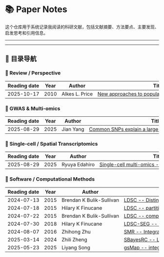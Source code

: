 # 📚 Paper Notes

这个仓库用于系统记录我阅读的科研文献，包括文献摘要、方法要点、主要发现、启发思考和引用信息。

---

---

## 🧩 目录导航

### 🧠 Review / Perspective

<table>
  <thead>
    <tr>
      <th style="white-space:nowrap;">Reading date</th>
      <th style="white-space:nowrap;">Year</th>
      <th style="white-space:nowrap;">Author</th>
      <th style="white-space:nowrap;">Title</th>
    </tr>
  </thead>
  <tbody>
    <tr>
      <td style="white-space:nowrap;">2025-10-17</td>
      <td style="white-space:nowrap;">2010</td>
      <td style="white-space:nowrap;">Alkes L. Price</td>
      <td style="white-space:nowrap;">
        <a href="2025/2025-10-17_New_approaches_to_population_stratification_in_GWAS.md">
          New approaches to population stratification in GWAS
        </a>
      </td>
    </tr>
  </tbody>
</table>

### 🧬 GWAS & Multi-omics
<table>
  <thead>
    <tr>
      <th style="white-space:nowrap;">Reading date</th>
      <th style="white-space:nowrap;">Year</th>
      <th style="white-space:nowrap;">Author</th>
      <th style="white-space:nowrap;">Title</th>
    </tr>
  </thead>
  <tbody>
    <tr>
      <td style="white-space:nowrap;">2025-08-29</td>
      <td style="white-space:nowrap;">2025</td>
      <td style="white-space:nowrap;">Jian Yang</td>
      <td style="white-space:nowrap;">
        <a href="2025/2025-04-13_Common_SNPs_explain_a_large_proportion_of_the_heritability.md">
          Common SNPs explain a large proportion of the heritability
        </a>
      </td>
    </tr>
  </tbody>
</table>

### 🧬 Single-cell / Spatial Transcriptomics

<table>
  <thead>
    <tr>
      <th style="white-space:nowrap;">Reading date</th>
      <th style="white-space:nowrap;">Year</th>
      <th style="white-space:nowrap;">Author</th>
      <th style="white-space:nowrap;">Title</th>
    </tr>
  </thead>
  <tbody>
    <tr>
      <td style="white-space:nowrap;">2025-08-29</td>
      <td style="white-space:nowrap;">2025</td>
      <td style="white-space:nowrap;">Ryuya Edahiro</td>
      <td style="white-space:nowrap;">
        <a href="2025/2025-08-29_Deciphering_state-dependent_immune_features_from_multi-layer_omics_data_at_single-cell_resolution.md">
          Single-cell multi-omics -- immune features Japan
        </a>
      </td>
    </tr>
  </tbody>
</table>

### 🧰 Software / Computational Methods

<table>
  <thead>
    <tr>
      <th style="white-space:nowrap;">Reading date</th>
      <th style="white-space:nowrap;">Year</th>
      <th style="white-space:nowrap;">Author</th>
      <th style="white-space:nowrap;">Title</th>
    </tr>
  </thead>
  <tbody>
    <tr>
      <td style="white-space:nowrap;">2024-07-13</td>
      <td style="white-space:nowrap;">2015</td>
      <td style="white-space:nowrap;">Brendan K Bulik-Sullivan</td>
      <td style="white-space:nowrap;"><a href="2024/2024-07-13_LDSC.md">LDSC -- Distinguish confounding from polygenicity</a></td>
    </tr>
    <tr>
      <td style="white-space:nowrap;">2024-07-18</td>
      <td style="white-space:nowrap;">2015</td>
      <td style="white-space:nowrap;">Hilary K Finucane</td>
      <td style="white-space:nowrap;"><a href="2024/2024-07-18_LDSC_partitation_heritability.md">LDSC -- partitioning heritability by function annotation</a></td>
    </tr>
    <tr>
      <td style="white-space:nowrap;">2024-07-22</td>
      <td style="white-space:nowrap;">2015</td>
      <td style="white-space:nowrap;">Brendan K Bulik-Sullivan</td>
      <td style="white-space:nowrap;"><a href="2024/2024-07-22_LDSC_genetic_correlation.md">LDSC -- complex traits genetic correlations</a></td>
    </tr>
    <tr>
      <td style="white-space:nowrap;">2024-07-30</td>
      <td style="white-space:nowrap;">2018</td>
      <td style="white-space:nowrap;">Hilary K Finucane</td>
      <td style="white-space:nowrap;"><a href="2024/2024-07-30_LDSC-SEG.md">LDSC-SEG -- Heritability enrichment</a></td>
    </tr>
    <tr>
      <td style="white-space:nowrap;">2024-08-07</td>
      <td style="white-space:nowrap;">2016</td>
      <td style="white-space:nowrap;">Zhihong Zhu</td>
      <td style="white-space:nowrap;"><a href="2024/2024-08-07_SMR.md">SMR -- Integrat GWAS with eQTL</a></td>
    </tr>
    <tr>
      <td style="white-space:nowrap;">2025-03-14</td>
      <td style="white-space:nowrap;">2024</td>
      <td style="white-space:nowrap;">Zhili Zheng</td>
      <td style="white-space:nowrap;"><a href="2025/2025-03-14_SBayesRC.md">SBayesRC -- Leveraging functional annotations to improve polygenic prediction</a></td>
    </tr>
    <tr>
      <td style="white-space:nowrap;">2025-05-23</td>
      <td style="white-space:nowrap;">2025</td>
      <td style="white-space:nowrap;">Liyang Song</td>
      <td style="white-space:nowrap;"><a href="2025/2025-05-23_gsMap.md">gsMap -- integrate GWAS with spatial omics</a></td>
    </tr>
  </tbody>
</table>

